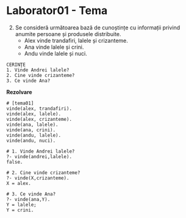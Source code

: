 # Laborator01 - Tema

2. Se consideră următoarea bază de cunoștințe cu informații privind anumite persoane și produsele distribuite.
   - Alex vinde trandafiri, lalele și crizanteme.
   - Ana vinde lalele și crini.
   - Andu vinde lalele și nuci.

```
CERINŢE
1. Vinde Andrei lalele?
2. Cine vinde crizanteme?
3. Ce vinde Ana? 
```

**Rezolvare**

```apl
# [tema01]
vinde(alex, trandafiri).
vinde(alex, lalele).
vinde(alex, crizanteme).
vinde(ana, lalele).
vinde(ana, crini).
vinde(andu, lalele).
vinde(andu, nuci).
```

```apl
# 1. Vinde Andrei lalele?
?- vinde(andrei,lalele).
false.
```

```apl
# 2. Cine vinde crizanteme?
?- vinde(X,crizanteme).
X = alex.
```

```apl
# 3. Ce vinde Ana?
?- vinde(ana,Y).
Y = lalele;
Y = crini.
```

